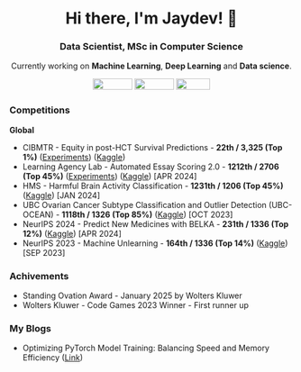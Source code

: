 <h1 align="center">Hi there, I'm Jaydev! 👋</h1>
<h3 align="center">Data Scientist, MSc in Computer Science</h3>

<p align="center">Currently working on <b>Machine Learning</b>, <b>Deep Learning</b> and <b>Data science</b>.</p>

<p align="center">
<a href="https://github.com/jaytonde"></a>
<a href="https://x.com/JaydevTonde"><img src="https://img.shields.io/badge/Twitter-%231DA1F2.svg?style=for-the-badge&logo=Twitter&logoColor=white" width="70" height="20" /></a>
<a href="https://www.linkedin.com/in/jaydevtonde"><img src="https://img.shields.io/badge/linkedin-%230077B5.svg?style=for-the-badge&logo=linkedin&logoColor=white" width="70" height="20" /></a>
<a href="https://www.kaggle.com/jaytonde"><img src="https://img.shields.io/badge/Kaggle-035a7d?style=for-the-badge&logo=kaggle&logoColor=white" width="60" height="20" /></a>
<br>
</p>

### Competitions
**Global**
- CIBMTR - Equity in post-HCT Survival Predictions - **22th / 3,325 (Top 1\%)** ([Experiments](https://wandb.ai/jaytonde05/AES/reports/Learning-Agency-Lab-Automated-Essay-Scoring-2-0--Vmlldzo4OTEyNDg5)) ([Kaggle](https://www.kaggle.com/competitions/equity-post-HCT-survival-predictions))
- Learning Agency Lab - Automated Essay Scoring 2.0 - **1212th / 2706 (Top 45\%)** ([Experiments](https://wandb.ai/jaytonde05/AES/reports/Learning-Agency-Lab-Automated-Essay-Scoring-2-0--Vmlldzo4OTEyNDg5)) ([Kaggle](https://www.kaggle.com/competitions/learning-agency-lab-automated-essay-scoring-2))  [APR 2024]
- HMS - Harmful Brain Activity Classification - **1231th / 1206 (Top 45\%)**  ([Kaggle](https://www.kaggle.com/competitions/hms-harmful-brain-activity-classification))  [JAN 2024]
- UBC Ovarian Cancer Subtype Classification and Outlier Detection (UBC-OCEAN) - **1118th / 1326 (Top 85\%)**  ([Kaggle](https://www.kaggle.com/competitions/UBC-OCEAN))  [OCT 2023]
- NeurIPS 2024 - Predict New Medicines with BELKA - **231th / 1336 (Top 12\%)**  ([Kaggle](https://www.kaggle.com/competitions/leash-BELKA))  [APR 2024]
- NeurIPS 2023 - Machine Unlearning - **164th / 1336 (Top 14\%)**  ([Kaggle](https://www.kaggle.com/competitions/neurips-2023-machine-unlearning))  [SEP 2023]

### Achivements
- Standing Ovation Award - January 2025 by Wolters Kluwer
- Wolters Kluwer - Code Games 2023 Winner - First runner up  
  
### My Blogs
- Optimizing PyTorch Model Training: Balancing Speed and Memory Efficiency  ([Link](https://jaydevtonde.substack.com/p/optimizing-pytorch-model-training))

